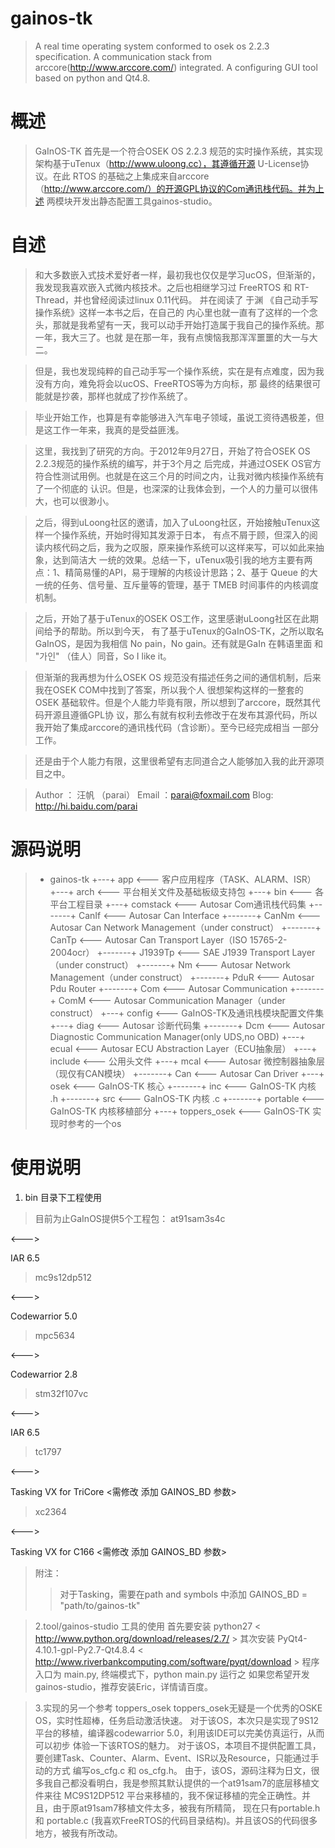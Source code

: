 # gainos-tk #

> A real time operating system conformed to osek os 2.2.3 specification.
> A communication stack from arccore(http://www.arccore.com/) integrated.
> A configuring GUI tool based on python and Qt4.8.
# 概述 #
> GaInOS-TK 首先是一个符合OSEK OS 2.2.3 规范的实时操作系统，其实现架构基于uTenux（http://www.uloong.cc），其遵循开源
> U-License协议。在此 RTOS 的基础之上集成来自arccore（http://www.arccore.com/）的开源GPL协议的Com通讯栈代码。并为上述
> 两模块开发出静态配置工具gainos-studio。

# 自述 #
> 和大多数嵌入式技术爱好者一样，最初我也仅仅是学习ucOS，但渐渐的，我发现我喜欢嵌入式微内核技术。之后也相继学习过
> FreeRTOS 和 RT-Thread，并也曾经阅读过linux 0.11代码。 并在阅读了 于渊 《自己动手写操作系统》这样一本书之后，在自己的
> 内心里也就一直有了这样的一个念头，那就是我希望有一天，我可以动手开始打造属于我自己的操作系统。那一年，我大三了。也就
> 是在那一年，我有点懊恼我那浑浑噩噩的大一与大二。

> 但是，我也发现纯粹的自己动手写一个操作系统，实在是有点难度，因为我没有方向，难免将会以ucOS、FreeRTOS等为方向标，那
> 最终的结果很可能就是抄袭，那样也就成了抄作系统了。

> 毕业开始工作，也算是有幸能够进入汽车电子领域，虽说工资待遇极差，但是这工作一年来，我真的是受益匪浅。

> 这里，我找到了研究的方向。于2012年9月27日，开始了符合OSEK OS 2.2.3规范的操作系统的编写，并于3个月之
> 后完成，并通过OSEK OS官方符合性测试用例。也就是在这三个月的时间之内，让我对微内核操作系统有了一个彻底的
> 认识。但是，也深深的让我体会到，一个人的力量可以很伟大，也可以很渺小。

> 之后，得到uLoong社区的邀请，加入了uLoong社区，开始接触uTenux这样一个操作系统，开始时得知其发源于日本，
> 有点不屑于顾，但深入的阅读内核代码之后，我为之叹服，原来操作系统可以这样来写，可以如此来抽象，达到简洁大
> 一统的效果。总结一下，uTenux吸引我的地方主要有两点：1、精简易懂的API，易于理解的内核设计思路；2、基于
> Queue 的大一统的任务、信号量、互斥量等的管理，基于 TMEB 时间事件的内核调度机制。

> 之后，开始了基于uTenux的OSEK OS工作，这里感谢uLoong社区在此期间给予的帮助。所以到今天，
> 有了基于uTenux的GaInOS-TK，之所以取名GaInOS，是因为我相信 No pain，No gain。还有就是GaIn 在韩语里面
> 和 "가인" （佳人）同音，So I like it。

> 但渐渐的我再想为什么OSEK OS 规范没有描述任务之间的通信机制，后来我在OSEK COM中找到了答案，所以我个人
> 很想架构这样的一整套的OSEK 基础软件。但是个人能力毕竟有限，所以想到了arccore，既然其代码开源且遵循GPL协
> 议，那么有就有权利去修改于在发布其源代码，所以我开始了集成arccore的通讯栈代码（含诊断）。至今已经完成相当
> 一部分工作。

> 还是由于个人能力有限，这里很希望有志同道合之人能够加入我的此开源项目之中。

> Author ： 汪帆 （parai）
> Email ：parai@foxmail.com
> Blog: http://hi.baidu.com/parai

# 源码说明 #

> + gainos-tk
> +---+ app                <--- 客户应用程序（TASK、ALARM、ISR）
> +---+ arch               <--- 平台相关文件及基础板级支持包
> +---+ bin                <--- 各平台工程目录
> +---+ comstack           <--- Autosar Com通讯栈代码集
> +-------+ CanIf          <--- Autosar Can Interface
> +-------+ CanNm          <--- Autosar Can Network Management（under construct）
> +-------+ CanTp          <--- Autosar Can Transport Layer（ISO 15765-2-2004ocr）
> +-------+ J1939Tp        <--- SAE J1939 Transport Layer（under construct）
> +-------+ Nm             <--- Autosar Network Management（under construct）
> +-------+ PduR           <--- Autosar Pdu Router
> +-------+ Com            <--- Autosar Communication
> +-------+ ComM           <--- Autosar Communication Manager（under construct）
> +---+ config             <--- GaInOS-TK及通讯栈模块配置文件集
> +---+ diag               <--- Autosar 诊断代码集
> +-------+ Dcm            <--- Autosar Diagnostic Communication Manager(only UDS,no OBD)
> +---+ ecual              <--- Autosar ECU Abstraction Layer（ECU抽象层）
> +---+ include            <--- 公用头文件
> +---+ mcal               <--- Autosar 微控制器抽象层（现仅有CAN模块）
> +-------+ Can            <--- Autosar Can Driver
> +---+ osek               <--- GaInOS-TK 核心
> +-------+ inc            <--- GaInOS-TK 内核 .h
> +-------+ src            <--- GaInOS-TK 内核 .c
> +-------+ portable       <--- GaInOS-TK 内核移植部分
> +---+ toppers\_osek       <--- GaInOS-TK 实现时参考的一个os

# 使用说明 #
  1. bin 目录下工程使用
> 目前为止GaInOS提供5个工程包：
> at91sam3s4c  

&lt;---&gt;

 IAR 6.5
> mc9s12dp512  

&lt;---&gt;

 Codewarrior 5.0
> mpc5634      

&lt;---&gt;

 Codewarrior 2.8
> stm32f107vc  

&lt;---&gt;

 IAR 6.5
> tc1797       

&lt;---&gt;

 Tasking VX for TriCore <需修改 添加 GAINOS\_BD 参数>
> xc2364       

&lt;---&gt;

 Tasking VX for C166    <需修改 添加 GAINOS\_BD 参数>

> 附注：
> > 对于Tasking，需要在path and symbols 中添加 GAINOS\_BD = "path/to/gainos-tk"


> 2.tool/gainos-studio 工具的使用
> 首先要安装 python27 < http://www.python.org/download/releases/2.7/ >
> 其次安装 PyQt4-4.10.1-gpl-Py2.7-Qt4.8.4  < http://www.riverbankcomputing.com/software/pyqt/download >
> 程序入口为 main.py, 终端模式下，python main.py 运行之
> 如果您希望开发gainos-studio，推荐安装Eric，详情请百度。

> 3.实现的另一个参考 toppers\_osek
> toppers\_osek无疑是一个优秀的OSKE OS，实时性超棒，任务启动激活快速。
> 对于该OS，本次只是实现了9S12平台的移植，编译器codewarrior 5.0，利用该IDE可以完美仿真运行，从而可以初步
> 体验一下该RTOS的魅力。
> 对于该OS，本项目不提供配置工具，要创建Task、Counter、Alarm、Event、ISR以及Resource，只能通过手动的方式
> 编写os\_cfg.c 和 os\_cfg.h。
> 由于，该OS，源码注释为日文，很多我自己都没看明白，我是参照其默认提供的一个at91sam7的底层移植文件来往
> MC9S12DP512 平台来移植的，我不保证移植的完全正确性。并且，由于原at91sam7移植文件太多，被我有所精简，
> 现在只有portable.h 和 portable.c (我喜欢FreeRTOS的代码目录结构)。并且该OS的代码很多地方，被我有所改动。
